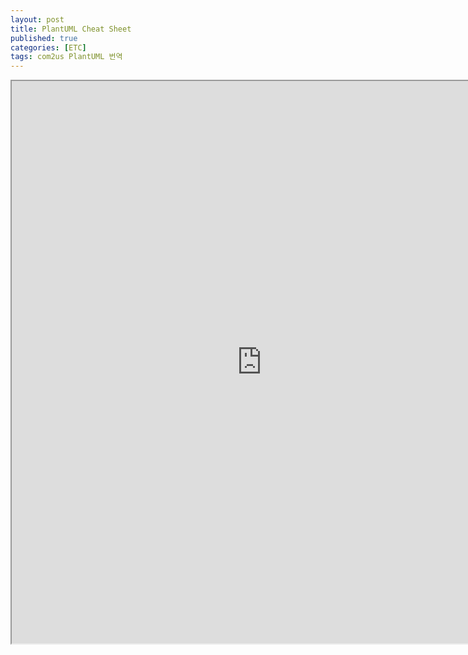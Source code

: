 ```yaml
---
layout: post
title: PlantUML Cheat Sheet
published: true
categories: [ETC]
tags: com2us PlantUML 번역
---
```

<iframe width="800" height="900" src="https://docs.google.com/document/d/e/2PACX-1vR6cVWr_k1wNwetHq31bNbBl-pxRB4Oa066SlFQoub4ZCwysu8Y68TPpr5U5NHiOA-oaR557Mqya5mR/pub?embedded=true"></iframe>    
  